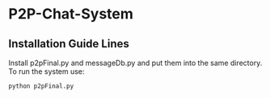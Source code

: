 # P2P-Chat-System

## Installation Guide Lines

Install p2pFinal.py and messageDb.py and put them into the same directory. To run the system use:

```python
python p2pFinal.py
```
